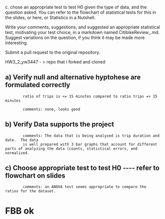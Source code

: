 c. chose an appropriate test to test H0 given the type of data, and the question asked. You can refer to the flowchart of statistical tests for this in the slides, or here, or Statistics in a Nutshell.

Write your comments, suggestions, and suggested an appropriate statistical test, motivating your test choice, in a markdown named CitibikeReview_<netID>.md. Suggest variations on the question, if you think it may be made more interesting.

Submit a pull request to the original repository.


HW3_2_yw3447 - > repo that i forked and cloned


## a) Verify null and alternative hyptohese are formulated correctly
            ratio of trips is <= 15 minutes compared to ratio trips => 15 minutes
            
            comments: none, looks good
            

## b) Verify Data supports the project
            comments: The data that is being analyzed is trip duration and date.  The data
            is well prepared with 3 bar graphs that account for different parts of analyzing the data (counts, statistical errors, and normalized.
            

## c) Choose appropriate test to test H0 ---- refer to flowchart on slides
            comments: an ANOVA test seems appropriate to compare the ratios for the dataset.

            
# FBB ok

